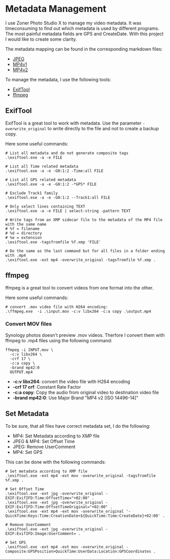 # Metadata Management

I use Zoner Photo Studio X to manage my video metadata.
It was timeconsuming to find out which metadata is used by different programs. The most painful metadata fields are GPS and CreateDate.
With this project I would like to create some clarity.

The metadata mapping can be found in the corresponding markdown files:
- [JPEG](./JPEG.md)
- [MP4v1](./MP4v1.md)
- [MP4v2](./MP4v2.md)

To manage the metadata, I use the following tools:
- [ExifTool](https://exiftool.org/)
- [ffmpeg](https://ffmpeg.org/)


## ExifTool
ExifTool is a great tool to work with metadata.
Use the parameter `-overwrite_original` to write directly to the file and not to create a backup copy.

Here some useful commands:

```
# List all metadata and do not generate composite tags
.\exiftool.exe -a -e FILE

# List all Time related metadata
.\exiftool.exe -a -e -G0:1:2 -Time:all FILE

# List all GPS related metadata
.\exiftool.exe -a -e -G0:1:2 -*GPS* FILE

# Exclude Track1 family
.\exiftool.exe -a -e -G0:1:2 --Track1:all FILE

# Only select lines containing TEXT
.\exiftool.exe -a -e FILE | select-string -pattern TEXT

# Write tags from an XMP sidecar file to the metadata of the MP4 file with the same name
# %f = filename
# %d = directory
# %e = extension
.\exiftool.exe -tagsfromfile %f.xmp 'FILE'

# Do the same as the last command but for all files in a folder ending with .mp4
.\exiftool.exe -ext mp4 -overwrite_original -tagsfromfile %f.xmp .

```


## ffmpeg
ffmpeg is a great tool to convert videos from one format into the other.

Here some useful commands:

```
# convert .mov video file with H264 encoding:
.\ffmpeg.exe  -i .\input.mov -c:v libx264 -c:a copy .\output.mp4

```

### Convert MOV files

Synology photos doesn't preview .mov videos. Therfore I convert them with ffmpeg to .mp4 files using the following command:

```
ffmpeg -i INPUT.mov \
  -c:v libx264 \
  -crf 17 \
  -c:a copy \
  -brand mp42:0
  OUTPUT.mp4
```

- **-c:v libx264**: convert the video file with H264 encoding
- **-crf 17 crf**: Constant Rate Factor
- **-c:a copy**: Copy the audio from original video to destination video file
- **-brand mp42:0**: Use Major Brand "MP4 v2 [ISO 14496-14]"


## Set Metadata
To be sure, that all files have correct metadata set, I do the following:
- MP4: Set Metadata according to XMP file
- JPEG & MP4: Set Offset Time
- JPEG: Remove UserComment
- MP4: Set GPS

This can be done with the following commands:
```
# Set metadata according to XMP file
.\exiftool.exe -ext mp4 -ext mov -overwrite_original -tagsfromfile %f.xmp .

# Set Offset Time
.\exiftool.exe -ext jpg -overwrite_original -EXIF:ExifIFD:Time:OffsetTime="+02:00" .
.\exiftool.exe -ext jpg -overwrite_original -EXIF:ExifIFD:Time:OffsetTimeOriginal="+02:00" .
.\exiftool.exe -ext mp4 -ext mov -overwrite_original '-QuickTime:Keys:Time:CreationDate<${QuickTime:Time:CreateDate}+02:00' .

# Remove UserComment
.\exiftool.exe -ext jpg -overwrite_original -EXIF:ExifIFD:Image:UserComment= .

# Set GPS
.\exiftool.exe -ext mp4 -ext mov -overwrite_original -Composite:GPSPosition>QuickTime:UserData:Location:GPSCoordinates .
```
